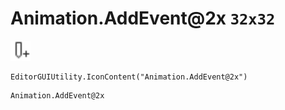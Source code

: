 # Animation.AddEvent@2x `32x32`
<img src="/img/Animation.AddEvent.png" width=32 height=32>

``` CSharp
EditorGUIUtility.IconContent("Animation.AddEvent@2x")
```
```
Animation.AddEvent@2x
```
